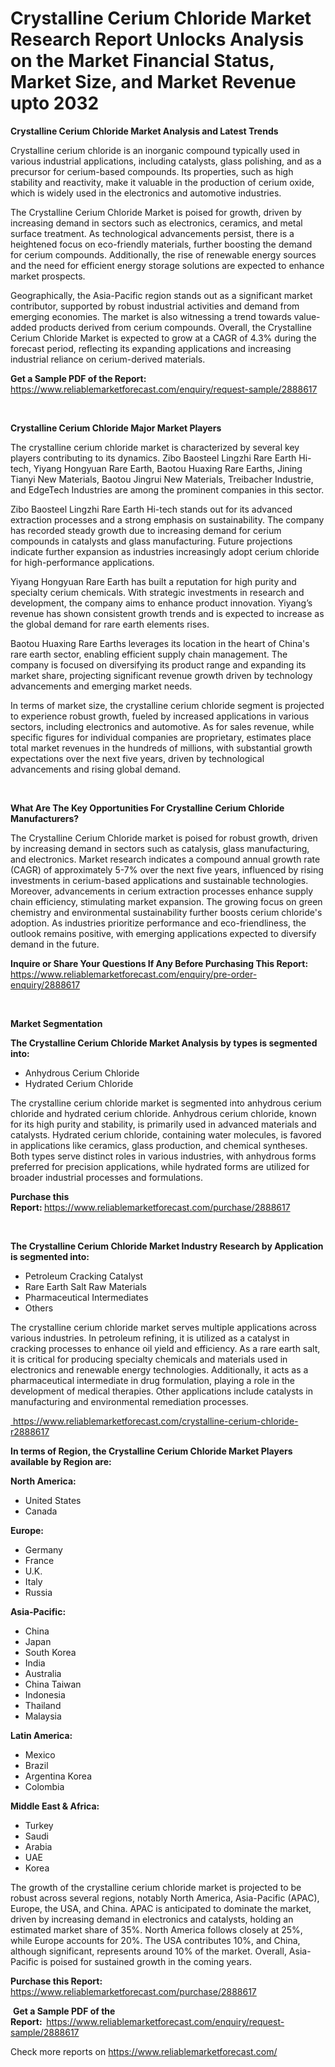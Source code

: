 <p><h1>Crystalline Cerium Chloride Market Research Report Unlocks Analysis on the Market Financial Status, Market Size, and Market Revenue upto 2032</h1></p><p><strong>Crystalline Cerium Chloride Market Analysis and Latest Trends</strong></p>
<p><p>Crystalline cerium chloride is an inorganic compound typically used in various industrial applications, including catalysts, glass polishing, and as a precursor for cerium-based compounds. Its properties, such as high stability and reactivity, make it valuable in the production of cerium oxide, which is widely used in the electronics and automotive industries.</p><p>The Crystalline Cerium Chloride Market is poised for growth, driven by increasing demand in sectors such as electronics, ceramics, and metal surface treatment. As technological advancements persist, there is a heightened focus on eco-friendly materials, further boosting the demand for cerium compounds. Additionally, the rise of renewable energy sources and the need for efficient energy storage solutions are expected to enhance market prospects.</p><p>Geographically, the Asia-Pacific region stands out as a significant market contributor, supported by robust industrial activities and demand from emerging economies. The market is also witnessing a trend towards value-added products derived from cerium compounds. Overall, the Crystalline Cerium Chloride Market is expected to grow at a CAGR of 4.3% during the forecast period, reflecting its expanding applications and increasing industrial reliance on cerium-derived materials.</p></p>
<p><strong>Get a Sample PDF of the Report:&nbsp;</strong> <a href="https://www.reliablemarketforecast.com/enquiry/request-sample/2888617?utm_campaign=3022&utm_medium=2&utm_source=Github&utm_content=ia&utm_term=14032025&utm_id=crystalline-cerium-chloride">https://www.reliablemarketforecast.com/enquiry/request-sample/2888617</a></p>
<p>&nbsp;</p>
<p><strong>Crystalline Cerium Chloride Major Market Players</strong></p>
<p><p>The crystalline cerium chloride market is characterized by several key players contributing to its dynamics. Zibo Baosteel Lingzhi Rare Earth Hi-tech, Yiyang Hongyuan Rare Earth, Baotou Huaxing Rare Earths, Jining Tianyi New Materials, Baotou Jingrui New Materials, Treibacher Industrie, and EdgeTech Industries are among the prominent companies in this sector.</p><p>Zibo Baosteel Lingzhi Rare Earth Hi-tech stands out for its advanced extraction processes and a strong emphasis on sustainability. The company has recorded steady growth due to increasing demand for cerium compounds in catalysts and glass manufacturing. Future projections indicate further expansion as industries increasingly adopt cerium chloride for high-performance applications.</p><p>Yiyang Hongyuan Rare Earth has built a reputation for high purity and specialty cerium chemicals. With strategic investments in research and development, the company aims to enhance product innovation. Yiyang’s revenue has shown consistent growth trends and is expected to increase as the global demand for rare earth elements rises.</p><p>Baotou Huaxing Rare Earths leverages its location in the heart of China's rare earth sector, enabling efficient supply chain management. The company is focused on diversifying its product range and expanding its market share, projecting significant revenue growth driven by technology advancements and emerging market needs.</p><p>In terms of market size, the crystalline cerium chloride segment is projected to experience robust growth, fueled by increased applications in various sectors, including electronics and automotive. As for sales revenue, while specific figures for individual companies are proprietary, estimates place total market revenues in the hundreds of millions, with substantial growth expectations over the next five years, driven by technological advancements and rising global demand.</p></p>
<p>&nbsp;</p>
<p><strong>What Are The Key Opportunities For Crystalline Cerium Chloride Manufacturers?</strong></p>
<p><p>The Crystalline Cerium Chloride market is poised for robust growth, driven by increasing demand in sectors such as catalysis, glass manufacturing, and electronics. Market research indicates a compound annual growth rate (CAGR) of approximately 5-7% over the next five years, influenced by rising investments in cerium-based applications and sustainable technologies. Moreover, advancements in cerium extraction processes enhance supply chain efficiency, stimulating market expansion. The growing focus on green chemistry and environmental sustainability further boosts cerium chloride's adoption. As industries prioritize performance and eco-friendliness, the outlook remains positive, with emerging applications expected to diversify demand in the future.</p></p>
<p><strong>Inquire or Share Your Questions If Any Before Purchasing This Report:</strong> <a href="https://www.reliablemarketforecast.com/enquiry/pre-order-enquiry/2888617?utm_campaign=3022&utm_medium=2&utm_source=Github&utm_content=ia&utm_term=14032025&utm_id=crystalline-cerium-chloride">https://www.reliablemarketforecast.com/enquiry/pre-order-enquiry/2888617</a></p>
<p>&nbsp;</p>
<p><strong>Market Segmentation</strong></p>
<p><strong>The Crystalline Cerium Chloride Market Analysis by types is segmented into:</strong></p>
<p><ul><li>Anhydrous Cerium Chloride</li><li>Hydrated Cerium Chloride</li></ul></p>
<p><p>The crystalline cerium chloride market is segmented into anhydrous cerium chloride and hydrated cerium chloride. Anhydrous cerium chloride, known for its high purity and stability, is primarily used in advanced materials and catalysts. Hydrated cerium chloride, containing water molecules, is favored in applications like ceramics, glass production, and chemical syntheses. Both types serve distinct roles in various industries, with anhydrous forms preferred for precision applications, while hydrated forms are utilized for broader industrial processes and formulations.</p></p>
<p><strong>Purchase this Report:&nbsp;</strong><a href="https://www.reliablemarketforecast.com/purchase/2888617?utm_campaign=3022&utm_medium=2&utm_source=Github&utm_content=ia&utm_term=14032025&utm_id=crystalline-cerium-chloride">https://www.reliablemarketforecast.com/purchase/2888617</a></p>
<p>&nbsp;</p>
<p><strong>The Crystalline Cerium Chloride Market Industry Research by Application is segmented into:</strong></p>
<p><ul><li>Petroleum Cracking Catalyst</li><li>Rare Earth Salt Raw Materials</li><li>Pharmaceutical Intermediates</li><li>Others</li></ul></p>
<p><p>The crystalline cerium chloride market serves multiple applications across various industries. In petroleum refining, it is utilized as a catalyst in cracking processes to enhance oil yield and efficiency. As a rare earth salt, it is critical for producing specialty chemicals and materials used in electronics and renewable energy technologies. Additionally, it acts as a pharmaceutical intermediate in drug formulation, playing a role in the development of medical therapies. Other applications include catalysts in manufacturing and environmental remediation processes.</p></p>
<p><a href="https://www.reliablemarketforecast.com/crystalline-cerium-chloride-r2888617?utm_campaign=3022&utm_medium=2&utm_source=Github&utm_content=ia&utm_term=14032025&utm_id=crystalline-cerium-chloride">&nbsp;https://www.reliablemarketforecast.com/crystalline-cerium-chloride-r2888617</a></p>
<p><strong>In terms of Region, the Crystalline Cerium Chloride Market Players available by Region are:</strong></p>
<p>
    <p> <strong> North America: </strong>
        <ul>
            <li>United States</li>
            <li>Canada</li>
        </ul>
        </p> 
    <p> <strong> Europe: </strong>
        <ul>
            <li>Germany</li>
            <li>France</li>
            <li>U.K.</li>
            <li>Italy</li>
            <li>Russia</li>
        </ul>
        </p> 
    <p> <strong> Asia-Pacific: </strong>
        <ul>
            <li>China</li>
            <li>Japan</li>
            <li>South Korea</li>
            <li>India</li>
            <li>Australia</li>
            <li>China Taiwan</li>
            <li>Indonesia</li>
            <li>Thailand</li>
            <li>Malaysia</li>
        </ul>
        </p> 
    <p> <strong> Latin America: </strong>
        <ul>
            <li>Mexico</li>
            <li>Brazil</li>
            <li>Argentina Korea</li>
            <li>Colombia</li>
        </ul>
        </p> 
    <p> <strong> Middle East & Africa: </strong>
        <ul>
            <li>Turkey</li>
            <li>Saudi</li>
            <li>Arabia</li>
            <li>UAE</li>
            <li>Korea</li>
        </ul>
    </p>
    </p>
<p><p>The growth of the crystalline cerium chloride market is projected to be robust across several regions, notably North America, Asia-Pacific (APAC), Europe, the USA, and China. APAC is anticipated to dominate the market, driven by increasing demand in electronics and catalysts, holding an estimated market share of 35%. North America follows closely at 25%, while Europe accounts for 20%. The USA contributes 10%, and China, although significant, represents around 10% of the market. Overall, Asia-Pacific is poised for sustained growth in the coming years.</p></p>
<p><strong>Purchase this Report: </strong><a href="https://www.reliablemarketforecast.com/purchase/2888617?utm_campaign=3022&utm_medium=2&utm_source=Github&utm_content=ia&utm_term=14032025&utm_id=crystalline-cerium-chloride">https://www.reliablemarketforecast.com/purchase/2888617</a></p>
<p>&nbsp;<strong>Get a Sample PDF of the Report:&nbsp;&nbsp;</strong><a href="https://www.reliablemarketforecast.com/enquiry/request-sample/2888617?utm_campaign=3022&utm_medium=2&utm_source=Github&utm_content=ia&utm_term=14032025&utm_id=crystalline-cerium-chloride">https://www.reliablemarketforecast.com/enquiry/request-sample/2888617</a></p>
<p><strong></strong></p>
<p>Check more reports on <a href="https://www.reliablemarketforecast.com/?utm_campaign=3022&utm_medium=2&utm_source=Github&utm_content=ia&utm_term=14032025&utm_id=crystalline-cerium-chloride">https://www.reliablemarketforecast.com/</a></p>